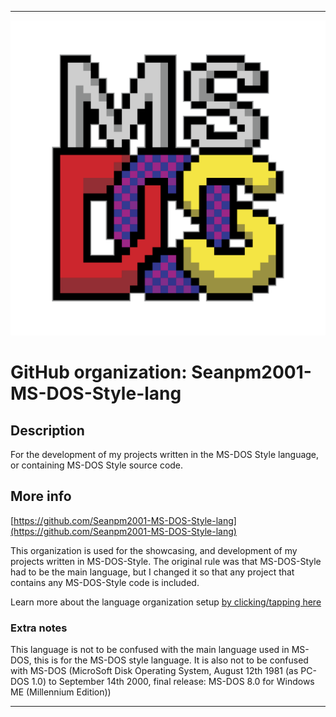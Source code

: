 
***

![MS-DOS_2400x2400.png failed to load. The file may be missing or corrupt. Check the file path for errors first.](/AdditionalInfo/1/Seanpm2001-MS-DOS-Style-lang/MS-DOS_2400x2400.png)

# GitHub organization: Seanpm2001-MS-DOS-Style-lang

## Description

For the development of my projects written in the MS-DOS Style language, or containing MS-DOS Style source code.

## More info

[https://github.com/Seanpm2001-MS-DOS-Style-lang](https://github.com/Seanpm2001-MS-DOS-Style-lang)

This organization is used for the showcasing, and development of my projects written in MS-DOS-Style. The original rule was that MS-DOS-Style had to be the main language, but I changed it so that any project that contains any MS-DOS-Style code is included.

Learn more about the language organization setup [by clicking/tapping here](/AdditionalInfo/LanguageOrgs/README.md)

### Extra notes

This language is not to be confused with the main language used in MS-DOS, this is for the MS-DOS style language. It is also not to be confused with MS-DOS (MicroSoft Disk Operating System, August 12th 1981 (as PC-DOS 1.0) to September 14th 2000, final release: MS-DOS 8.0 for Windows ME (Millennium Edition))

***
